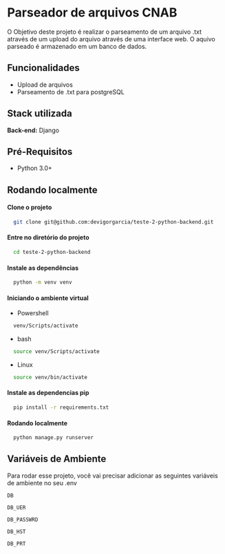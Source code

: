 
# Parseador de arquivos CNAB

O Objetivo deste projeto é realizar o parseamento de um arquivo .txt através de um upload do arquivo através de uma interface web. 
O aquivo parseado é armazenado em um banco de dados.


## Funcionalidades

- Upload de arquivos
- Parseamento de .txt para postgreSQL



## Stack utilizada

**Back-end:** Django


## Pré-Requisitos

- Python 3.0+
## Rodando localmente

#### Clone o projeto

```bash
  git clone git@github.com:devigorgarcia/teste-2-python-backend.git
```

#### Entre no diretório do projeto

```bash
  cd teste-2-python-backend
```

#### Instale as dependências

```bash
  python -m venv venv
```

#### Iniciando o ambiente virtual

- Powershell
```bash
  venv/Scripts/activate
```

- bash
```bash
  source venv/Scripts/activate
```

- Linux
```bash
  source venv/bin/activate
```

#### Instale as dependencias pip
```bash
  pip install -r requirements.txt
```

#### Rodando localmente
```bash
  python manage.py runserver
```

## Variáveis de Ambiente

Para rodar esse projeto, você vai precisar adicionar as seguintes variáveis de ambiente no seu .env

`DB`

`DB_UER`

`DB_PASSWRD`

`DB_HST`

`DB_PRT`

